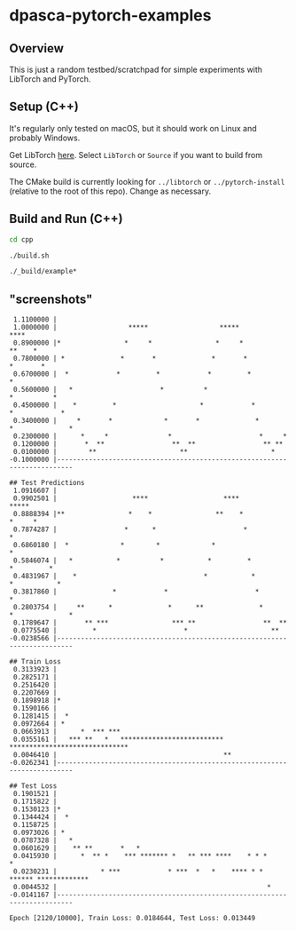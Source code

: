 # dpasca-pytorch-examples

## Overview

This is just a random testbed/scratchpad for simple experiments with LibTorch and PyTorch.

## Setup (C++)

It's regularly only tested on macOS, but it should work on Linux and probably Windows.

Get LibTorch [here](https://pytorch.org/get-started/locally/). Select `LibTorch` or `Source` if you want to build from source.

The CMake build is currently looking for `../libtorch` or `../pytorch-install` (relative to the root of this repo). Change as necessary.

## Build and Run (C++)

```bash
cd cpp

./build.sh

./_build/example*
```

## "screenshots"

```
 1.1100000 |
 1.0000000 |                  *****                  *****                  ****
 0.8900000 |*                *     *                *     *               **    *
 0.7800000 | *              *       *              *       *             *       *
 0.6700000 |  *            *         *            *         *                     *
 0.5600000 |   *                      *          *                      *          *
 0.4500000 |    *         *                     *            *         *            *
 0.3400000 |     *       *             *       *              *       *              *
 0.2300000 |      *     *               *                      *     *
 0.1200000 |       *  **                 **  **                 ** **
 0.0100000 |        **                     **                     *
-0.1000000 |--------------------------------------------------------------------------

## Test Predictions
 1.0916607 |
 0.9902501 |                   ****                   ****                  *****
 0.8888394 |**                *    *                **    *                *     *
 0.7874287 |                 *      *                      *              *
 0.6860180 |  *             *        *             *                              *
 0.5846074 |   *           *          *           *         *            *         *
 0.4831967 |    *                                *           *          *           *
 0.3817860 |              *            *                      *        *
 0.2803754 |     **      *              *      **              *      *              *
 0.1789647 |       ** ***                *** **                 **  **
 0.0775540 |         *                      *                     **
-0.0238566 |--------------------------------------------------------------------------

## Train Loss
 0.3133923 |
 0.2825171 |
 0.2516420 |
 0.2207669 |
 0.1898918 |*
 0.1590166 |
 0.1281415 |  *
 0.0972664 | *
 0.0663913 |      *  *** ***
 0.0355161 |   *** **   *   **************************  ******************************
 0.0046410 |                                          **
-0.0262341 |--------------------------------------------------------------------------

## Test Loss
 0.1901521 |
 0.1715822 |
 0.1530123 |*
 0.1344424 |  *
 0.1158725 |
 0.0973026 | *
 0.0787328 |   *
 0.0601629 |    ** **       *   *
 0.0415930 |      *  ** *    *** ******* *   ** *** ****    * * *       *
 0.0230231 |           * ***            * ***  *   *    **** * *  ****** *************
 0.0044532 |                                                     *
-0.0141167 |--------------------------------------------------------------------------

Epoch [2120/10000], Train Loss: 0.0184644, Test Loss: 0.013449
```

